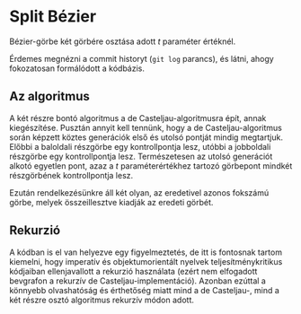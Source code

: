 # Split Bézier

Bézier-görbe két görbére osztása adott *t* paraméter értéknél.

Érdemes megnézni a commit historyt (`git log` parancs), és látni, ahogy fokozatosan formálódott a kódbázis.

## Az algoritmus

A két részre bontó algoritmus a de Casteljau-algoritmusra épít, annak kiegészítése. Pusztán annyit kell tennünk, hogy a de Casteljau-algoritmus során képzett köztes generációk első és utolsó pontját mindig megtartjuk. Előbbi a baloldali részgörbe egy kontrollpontja lesz, utóbbi a jobboldali részgörbe egy kontrollpontja lesz. Természetesen az utolsó generációt alkotó egyetlen pont, azaz a *t* paraméterértékhez tartozó görbepont mindkét részgörbének kontrollpontja lesz.

Ezután rendelkezésünkre áll két olyan, az eredetivel azonos fokszámú görbe, melyek összeillesztve kiadják az eredeti görbét.

## Rekurzió

A kódban is el van helyezve egy figyelmeztetés, de itt is fontosnak tartom kiemelni, hogy imperatív és objektumorientált nyelvek teljesítménykritikus kódjaiban ellenjavallott a rekurzió használata (ezért nem elfogadott bevgrafon a rekurzív de Casteljau-implementáció). Azonban ezúttal a könnyebb olvashatóság és érthetőség miatt mind a de Casteljau-, mind a két részre osztó algoritmus rekurzív módon adott.
